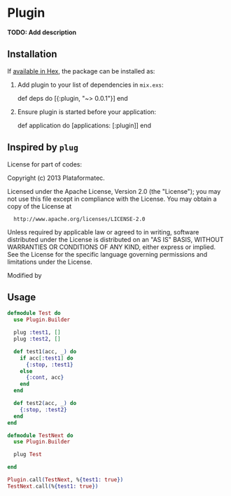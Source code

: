 # Plugin

**TODO: Add description**

## Installation

If [available in Hex](https://hex.pm/docs/publish), the package can be installed as:

  1. Add plugin to your list of dependencies in `mix.exs`:

        def deps do
          [{:plugin, "~> 0.0.1"}]
        end

  2. Ensure plugin is started before your application:

        def application do
          [applications: [:plugin]]
        end

## Inspired by `plug`

License for part of codes:

Copyright (c) 2013 Plataformatec.

  Licensed under the Apache License, Version 2.0 (the "License");
  you may not use this file except in compliance with the License.
  You may obtain a copy of the License at

      http://www.apache.org/licenses/LICENSE-2.0

  Unless required by applicable law or agreed to in writing, software
  distributed under the License is distributed on an "AS IS" BASIS,
  WITHOUT WARRANTIES OR CONDITIONS OF ANY KIND, either express or implied.
  See the License for the specific language governing permissions and
  limitations under the License.

Modified by

## Usage

```elixir
defmodule Test do
  use Plugin.Builder

  plug :test1, []
  plug :test2, []

  def test1(acc, _) do
    if acc[:test1] do
      {:stop, :test1}
    else
      {:cont, acc}
    end
  end

  def test2(acc, _) do
    {:stop, :test2}
  end
end

defmodule TestNext do
  use Plugin.Builder

  plug Test

end

Plugin.call(TestNext, %{test1: true})
TestNext.call(%{test1: true})
```
